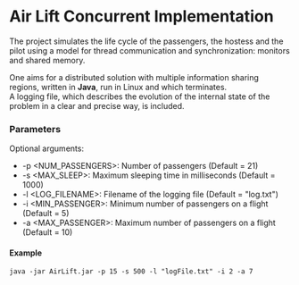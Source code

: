 # Air Lift Concurrent Implementation
The project simulates the life cycle of the passengers, the hostess and the pilot using a model for thread communication and synchronization: monitors and shared memory. 

One aims for a distributed solution with multiple information sharing regions, written in <b>Java</b>, run in Linux and which terminates. <br>
A logging file, which describes the evolution of the internal state of the problem in a clear and precise way, is included.

### Parameters
Optional arguments: 
- -p <NUM_PASSENGERS>: Number of passengers (Default = 21)
- -s <MAX_SLEEP>: Maximum sleeping time in milliseconds (Default = 1000)
- -l <LOG_FILENAME>: Filename of the logging file (Default = "log.txt")
- -i <MIN_PASSENGER>: Minimum number of passengers on a flight (Default = 5)
- -a <MAX_PASSENGER>: Maximum number of passengers on a flight (Default = 10)

#### Example
```
java -jar AirLift.jar -p 15 -s 500 -l "logFile.txt" -i 2 -a 7
```
